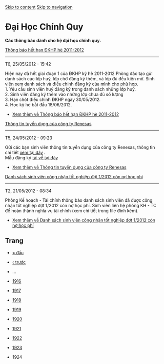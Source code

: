 [Skip to content](https://daa.uit.edu.vn/thongbaochinhquy?page=1923#main)
 [Skip to navigation](https://daa.uit.edu.vn/thongbaochinhquy?page=1923#main-nav)

Đại Học Chính Quy
=================

**Các thông báo dành cho hệ đại học chính quy.**

[Thông báo hết hạn ĐKHP hè 2011-2012](https://daa.uit.edu.vn/thongbao/thong-bao-het-han-dkhp-he-2011-2012)

-----------------------------------------------------------------------------------------------------------

T6, 25/05/2012 - 15:42

Hiện nay đã hết giai đoạn 1 của ĐKHP kỳ hè 2011-2012 Phòng đào tạo gửi danh sách các lớp huỷ, lớp chờ đăng ký thêm, và lớp đủ đều kiện mở. Sinh viên xem danh sách và điều chỉnh đăng ký của mình cho phù hợp.  
1\. Yêu cầu sinh viên huỷ đăng ký trong danh sách những lớp huỷ.  
2\. Sinh viên đăng ký thêm vào những lớp chưa đủ số lượng   
3\. Hạn chót điều chỉnh ĐKHP ngày 30/05/2012.  
4\. Học kỳ hè bắt đầu 18/06/2012.

*   [Xem thêm về Thông báo hết hạn ĐKHP hè 2011-2012](https://daa.uit.edu.vn/thongbao/thong-bao-het-han-dkhp-he-2011-2012 "Thông báo hết hạn ĐKHP hè 2011-2012")
    

[Thông tin tuyển dụng của công ty Renesas](https://daa.uit.edu.vn/thongbao/thong-tin-tuyen-dung-cua-cong-ty-renesas)

---------------------------------------------------------------------------------------------------------------------

T5, 24/05/2012 - 09:23

Gửi các bạn sinh viên thông tin tuyển dụng của công ty Renesas, thông tin chi tiết [xem tại đây](http://www.uit.edu.vn/images/ThongBao-DaoTao/201205/Poster%20-%20UIT%20-%2020120610.jpg)
.  
Mẫu đăng ký [tải về tại đây](https://daa.uit.edu.vn/sites/daa/files/files/Form%20dang%20ky%20thi%20tuyen%20tai%20Renesas.xls)

*   [Xem thêm về Thông tin tuyển dụng của công ty Renesas](https://daa.uit.edu.vn/thongbao/thong-tin-tuyen-dung-cua-cong-ty-renesas "Thông tin tuyển dụng của công ty Renesas")
    

[Danh sách sinh viên công nhận tốt nghiệp đợt 1/2012 còn nợ học phí](https://daa.uit.edu.vn/thongbao/danh-sach-sinh-vien-cong-nhan-tot-nghiep-dot-12012-con-no-hoc-phi)

------------------------------------------------------------------------------------------------------------------------------------------------------------------------

T2, 21/05/2012 - 08:34

Phòng Kế hoạch - Tài chính thông báo danh sách sinh viên đã được công nhận tốt nghiệp đợt 1/2012 còn nợ học phí. Sinh viên liên hệ phòng KH - TC để hoàn thành nghĩa vụ tài chính (xem chi tiết trong file đính kèm).

*   [Xem thêm về Danh sách sinh viên công nhận tốt nghiệp đợt 1/2012 còn nợ học phí](https://daa.uit.edu.vn/thongbao/danh-sach-sinh-vien-cong-nhan-tot-nghiep-dot-12012-con-no-hoc-phi "Danh sách sinh viên công nhận tốt nghiệp đợt 1/2012 còn nợ học phí")
    

Trang
-----

*   [« đầu](https://daa.uit.edu.vn/thongbaochinhquy "Đến trang đầu tiên")
    
*   [‹ trước](https://daa.uit.edu.vn/thongbaochinhquy?page=1922 "Đến trang kế trước")
    
*   …
*   [1916](https://daa.uit.edu.vn/thongbaochinhquy?page=1915 "Đến trang 1916")
    
*   [1917](https://daa.uit.edu.vn/thongbaochinhquy?page=1916 "Đến trang 1917")
    
*   [1918](https://daa.uit.edu.vn/thongbaochinhquy?page=1917 "Đến trang 1918")
    
*   [1919](https://daa.uit.edu.vn/thongbaochinhquy?page=1918 "Đến trang 1919")
    
*   [1920](https://daa.uit.edu.vn/thongbaochinhquy?page=1919 "Đến trang 1920")
    
*   [1921](https://daa.uit.edu.vn/thongbaochinhquy?page=1920 "Đến trang 1921")
    
*   [1922](https://daa.uit.edu.vn/thongbaochinhquy?page=1921 "Đến trang 1922")
    
*   [1923](https://daa.uit.edu.vn/thongbaochinhquy?page=1922 "Đến trang 1923")
    
*   1924